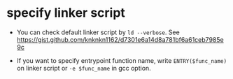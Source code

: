 # specify linker script

+ You can check default linker script by `ld --verbose`. See https://gist.github.com/knknkn1162/d7301e6a14d8a781bf6a61ceb7985e9c

+ If you want to specify entrypoint function name, write `ENTRY($func_name)` on linker script or `-e $func_name` in gcc option.
